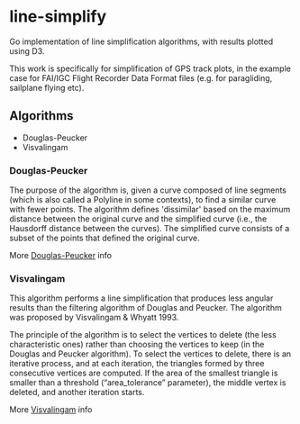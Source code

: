 # line-simplify

Go implementation of line simplification algorithms, with results plotted using D3.

This work is specifically for simplification of GPS track plots, in the example case for FAI/IGC Flight Recorder Data Format files (e.g. for paragliding, sailplane flying etc).

## Algorithms

* Douglas-Peucker
* Visvalingam

### Douglas-Peucker

The purpose of the algorithm is, given a curve composed of line segments (which is also called a Polyline in some contexts), to find a similar curve with fewer points. The algorithm defines 'dissimilar' based on the maximum distance between the original curve and the simplified curve (i.e., the Hausdorff distance between the curves). The simplified curve consists of a subset of the points that defined the original curve.

More [Douglas-Peucker](https://en.wikipedia.org/wiki/Ramer%E2%80%93Douglas%E2%80%93Peucker_algorithm) info

### Visvalingam

This algorithm performs a line simplification that produces less angular results than the filtering algorithm of Douglas and Peucker. The algorithm was proposed by Visvalingam & Whyatt 1993.

The principle of the algorithm is to select the vertices to delete (the less characteristic ones) rather than choosing the vertices to keep (in the Douglas and Peucker algorithm). To select the vertices to delete, there is an iterative process, and at each iteration, the triangles formed by three consecutive vertices are computed. If the area of the smallest triangle is smaller than a threshold (“area_tolerance” parameter), the middle vertex is deleted, and another iteration starts.

More [Visvalingam](https://ignf.github.io/CartAGen/docs/algorithms/line/visvalingam.html) info